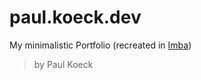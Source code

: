 # paul.koeck.dev

My minimalistic Portfolio (recreated in [Imba](https://imba.io/))

> by Paul Koeck

